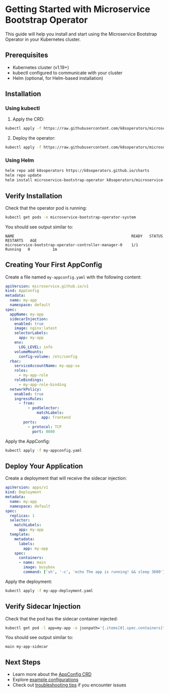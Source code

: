 # Getting Started with Microservice Bootstrap Operator

This guide will help you install and start using the Microservice Bootstrap Operator in your Kubernetes cluster.

## Prerequisites

- Kubernetes cluster (v1.19+)
- kubectl configured to communicate with your cluster
- Helm (optional, for Helm-based installation)

## Installation

### Using kubectl

1. Apply the CRD:

```bash
kubectl apply -f https://raw.githubusercontent.com/k8soperators/microservice-bootstrap-operator/main/k8s/crd/microservice.github.io_appconfigs.yaml
```

2. Deploy the operator:

```bash
kubectl apply -f https://raw.githubusercontent.com/k8soperators/microservice-bootstrap-operator/main/k8s/deploy/operator.yaml
```

### Using Helm

```bash
helm repo add k8soperators https://k8soperators.github.io/charts
helm repo update
helm install microservice-bootstrap-operator k8soperators/microservice-bootstrap-operator
```

## Verify Installation

Check that the operator pod is running:

```bash
kubectl get pods -n microservice-bootstrap-operator-system
```

You should see output similar to:

```
NAME                                                    READY   STATUS    RESTARTS   AGE
microservice-bootstrap-operator-controller-manager-0    1/1     Running   0          1m
```

## Creating Your First AppConfig

Create a file named `my-appconfig.yaml` with the following content:

```yaml
apiVersion: microservice.github.io/v1
kind: AppConfig
metadata:
  name: my-app
  namespace: default
spec:
  appName: my-app
  sidecarInjection:
    enabled: true
    image: nginx:latest
    selectorLabels:
      app: my-app
    env:
      LOG_LEVEL: info
    volumeMounts:
      config-volume: /etc/config
  rbac:
    serviceAccountName: my-app-sa
    roles:
      - my-app-role
    roleBindings:
      - my-app-role-binding
  networkPolicy:
    enabled: true
    ingressRules:
      - from:
          - podSelector:
              matchLabels:
                app: frontend
        ports:
          - protocol: TCP
            port: 8080
```

Apply the AppConfig:

```bash
kubectl apply -f my-appconfig.yaml
```

## Deploy Your Application

Create a deployment that will receive the sidecar injection:

```yaml
apiVersion: apps/v1
kind: Deployment
metadata:
  name: my-app
  namespace: default
spec:
  replicas: 1
  selector:
    matchLabels:
      app: my-app
  template:
    metadata:
      labels:
        app: my-app
    spec:
      containers:
      - name: main
        image: busybox
        command: ['sh', '-c', 'echo The app is running! && sleep 3600']
```

Apply the deployment:

```bash
kubectl apply -f my-app-deployment.yaml
```

## Verify Sidecar Injection

Check that the pod has the sidecar container injected:

```bash
kubectl get pod -l app=my-app -o jsonpath='{.items[0].spec.containers[*].name}'
```

You should see output similar to:

```
main my-app-sidecar
```

## Next Steps

- Learn more about the [AppConfig CRD](./appconfig-reference.md)
- Explore [example configurations](./examples.md)
- Check out [troubleshooting tips](./troubleshooting.md) if you encounter issues
